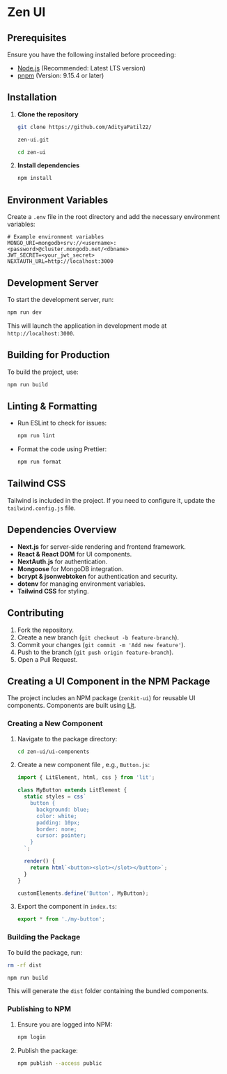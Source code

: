 # Zen UI

## Prerequisites

Ensure you have the following installed before proceeding:

- [Node.js](https://nodejs.org/) (Recommended: Latest LTS version)
- [pnpm](https://pnpm.io/) (Version: 9.15.4 or later)

## Installation

1. **Clone the repository**

   ```sh
   git clone https://github.com/AdityaPatil22/

   zen-ui.git

   cd zen-ui
   ```

2. **Install dependencies**
   ```sh
   npm install
   ```

## Environment Variables

Create a `.env` file in the root directory and add the necessary environment variables:

```env
# Example environment variables
MONGO_URI=mongodb+srv://<username>:<password>@cluster.mongodb.net/<dbname>
JWT_SECRET=<your_jwt_secret>
NEXTAUTH_URL=http://localhost:3000
```

## Development Server

To start the development server, run:

```sh
npm run dev
```

This will launch the application in development mode at `http://localhost:3000`.

## Building for Production

To build the project, use:

```sh
npm run build
```

## Linting & Formatting

- Run ESLint to check for issues:
  ```sh
  npm run lint
  ```
- Format the code using Prettier:
  ```sh
  npm run format
  ```

## Tailwind CSS

Tailwind is included in the project. If you need to configure it, update the `tailwind.config.js` file.

## Dependencies Overview

- **Next.js** for server-side rendering and frontend framework.
- **React & React DOM** for UI components.
- **NextAuth.js** for authentication.
- **Mongoose** for MongoDB integration.
- **bcrypt & jsonwebtoken** for authentication and security.
- **dotenv** for managing environment variables.
- **Tailwind CSS** for styling.

## Contributing

1. Fork the repository.
2. Create a new branch (`git checkout -b feature-branch`).
3. Commit your changes (`git commit -m 'Add new feature'`).
4. Push to the branch (`git push origin feature-branch`).
5. Open a Pull Request.

## Creating a UI Component in the NPM Package

The project includes an NPM package (`zenkit-ui`) for reusable UI components. Components are built using [Lit](https://lit.dev/).

### Creating a New Component

1. Navigate to the package directory:
   ```sh
   cd zen-ui/ui-components
   ```
2. Create a new component file , e.g., `Button.js`:

   ```ts
   import { LitElement, html, css } from 'lit';

   class MyButton extends LitElement {
     static styles = css`
       button {
         background: blue;
         color: white;
         padding: 10px;
         border: none;
         cursor: pointer;
       }
     `;

     render() {
       return html`<button><slot></slot></button>`;
     }
   }

   customElements.define('Button', MyButton);
   ```

3. Export the component in `index.ts`:
   ```ts
   export * from './my-button';
   ```

### Building the Package

To build the package, run:

```sh
rm -rf dist

npm run build
```

This will generate the `dist` folder containing the bundled components.

### Publishing to NPM

1. Ensure you are logged into NPM:
   ```sh
   npm login
   ```
2. Publish the package:
   ```sh
   npm publish --access public
   ```
